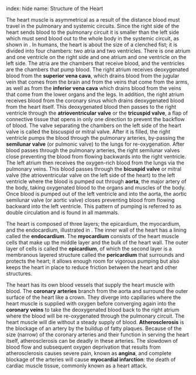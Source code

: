 index: hide
name: Structure of the Heart

The heart muscle is asymmetrical as a result of the distance blood must travel in the pulmonary and systemic circuits. Since the right side of the heart sends blood to the pulmonary circuit it is smaller than the left side which must send blood out to the whole body in the systemic circuit, as shown in . In humans, the heart is about the size of a clenched fist; it is divided into four chambers: two atria and two ventricles. There is one atrium and one ventricle on the right side and one atrium and one ventricle on the left side. The atria are the chambers that receive blood, and the ventricles are the chambers that pump blood. The right atrium receives deoxygenated blood from the  **superior vena cava**, which drains blood from the jugular vein that comes from the brain and from the veins that come from the arms, as well as from the  **inferior vena cava** which drains blood from the veins that come from the lower organs and the legs. In addition, the right atrium receives blood from the coronary sinus which drains deoxygenated blood from the heart itself. This deoxygenated blood then passes to the right ventricle through the  **atrioventricular valve** or the  **tricuspid valve**, a flap of connective tissue that opens in only one direction to prevent the backflow of blood. The valve separating the chambers on the left side of the heart valve is called the biscuspid or mitral valve. After it is filled, the right ventricle pumps the blood through the pulmonary arteries, by-passing the  **semilunar valve** (or pulmonic valve) to the lungs for re-oxygenation. After blood passes through the pulmonary arteries, the right semilunar valves close preventing the blood from flowing backwards into the right ventricle. The left atrium then receives the oxygen-rich blood from the lungs via the pulmonary veins. This blood passes through the  **bicuspid valve** or mitral valve (the atrioventricular valve on the left side of the heart) to the left ventricle where the blood is pumped out through  **aorta**, the major artery of the body, taking oxygenated blood to the organs and muscles of the body. Once blood is pumped out of the left ventricle and into the aorta, the aortic semilunar valve (or aortic valve) closes preventing blood from flowing backward into the left ventricle. This pattern of pumping is referred to as double circulation and is found in all mammals.

The heart is composed of three layers; the epicardium, the myocardium, and the endocardium, illustrated in . The inner wall of the heart has a lining called the  **endocardium**. The  **myocardium** consists of the heart muscle cells that make up the middle layer and the bulk of the heart wall. The outer layer of cells is called the  **epicardium**, of which the second layer is a membranous layered structure called the  **pericardium** that surrounds and protects the heart; it allows enough room for vigorous pumping but also keeps the heart in place to reduce friction between the heart and other structures.

The heart has its own blood vessels that supply the heart muscle with blood. The  **coronary arteries** branch from the aorta and surround the outer surface of the heart like a crown. They diverge into capillaries where the heart muscle is supplied with oxygen before converging again into the  **coronary veins** to take the deoxygenated blood back to the right atrium where the blood will be re-oxygenated through the pulmonary circuit. The heart muscle will die without a steady supply of blood.  **Atherosclerosis** is the blockage of an artery by the buildup of fatty plaques. Because of the size (narrow) of the coronary arteries and their function in serving the heart itself, atherosclerosis can be deadly in these arteries. The slowdown of blood flow and subsequent oxygen deprivation that results from atherosclerosis causes severe pain, known as  **angina**, and complete blockage of the arteries will cause  **myocardial infarction**: the death of cardiac muscle tissue, commonly known as a heart attack.
